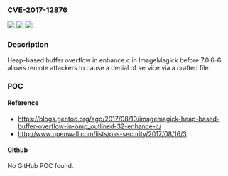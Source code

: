 ### [CVE-2017-12876](https://cve.mitre.org/cgi-bin/cvename.cgi?name=CVE-2017-12876)
![](https://img.shields.io/static/v1?label=Product&message=n%2Fa&color=blue)
![](https://img.shields.io/static/v1?label=Version&message=n%2Fa&color=blue)
![](https://img.shields.io/static/v1?label=Vulnerability&message=n%2Fa&color=brighgreen)

### Description

Heap-based buffer overflow in enhance.c in ImageMagick before 7.0.6-6 allows remote attackers to cause a denial of service via a crafted file.

### POC

#### Reference
- https://blogs.gentoo.org/ago/2017/08/10/imagemagick-heap-based-buffer-overflow-in-omp_outlined-32-enhance-c/
- http://www.openwall.com/lists/oss-security/2017/08/16/3

#### Github
No GitHub POC found.

